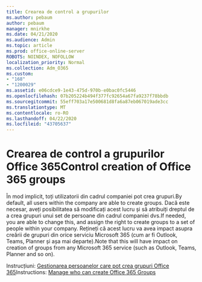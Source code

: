 ```yaml
---
title: Crearea de control a grupurilor
ms.author: pebaum
author: pebaum
manager: mnirkhe
ms.date: 04/21/2020
ms.audience: Admin
ms.topic: article
ms.prod: office-online-server
ROBOTS: NOINDEX, NOFOLLOW
localization_priority: Normal
ms.collection: Adm_O365
ms.custom:
- "168"
- "1200029"
ms.assetid: e06cdce9-1e43-475d-970b-e0bac0fc5446
ms.openlocfilehash: 07b205224b494f377fc92654a67fa9237f78bbdb
ms.sourcegitcommit: 55eff703a17e500681d8fa6a87eb067019ade3cc
ms.translationtype: MT
ms.contentlocale: ro-RO
ms.lasthandoff: 04/22/2020
ms.locfileid: "43705637"
---
```

# <a name="control-creation-of-office-365-groups"></a><span data-ttu-id="12d69-102">Crearea de control a grupurilor Office 365</span><span class="sxs-lookup"><span data-stu-id="12d69-102">Control creation of Office 365 groups</span></span>

<span data-ttu-id="12d69-103">În mod implicit, toți utilizatorii din cadrul companiei pot crea grupuri.</span><span class="sxs-lookup"><span data-stu-id="12d69-103">By default, all users within the company are able to create groups.</span></span> <span data-ttu-id="12d69-104">Dacă este necesar, aveți posibilitatea să modificați acest lucru și să atribuiți dreptul de a crea grupuri unui set de persoane din cadrul companiei dvs.</span><span class="sxs-lookup"><span data-stu-id="12d69-104">If needed, you are able to change this, and assign the right to create groups to a set of people within your company.</span></span> <span data-ttu-id="12d69-105">Rețineți că acest lucru va avea impact asupra creării de grupuri din orice serviciu Microsoft 365 (cum ar fi Outlook, Teams, Planner și așa mai departe).</span><span class="sxs-lookup"><span data-stu-id="12d69-105">Note that this will have impact on creation of groups from any Microsoft 365 service (such as Outlook, Teams, Planner and so on).</span></span>
  
<span data-ttu-id="12d69-106">Instrucțiuni: [Gestionarea persoanelor care pot crea grupuri Office 365](https://docs.microsoft.com/office365/admin/create-groups/manage-creation-of-groups)</span><span class="sxs-lookup"><span data-stu-id="12d69-106">Instructions: [Manage who can create Office 365 Groups](https://docs.microsoft.com/office365/admin/create-groups/manage-creation-of-groups)</span></span>
